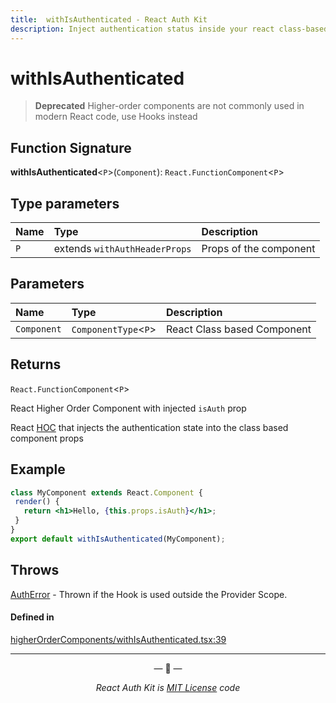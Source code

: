 ```yaml
---
title:  withIsAuthenticated - React Auth Kit
description: Inject authentication status inside your react class-based component
---
```


# withIsAuthenticated

> **Deprecated** Higher-order components are not commonly used in modern React code, use Hooks instead

<div data-ea-publisher="authkitarkadipme" data-ea-type="text" id="ref_withIsAuthenticated"></div>

## Function Signature

**withIsAuthenticated**<`P`\>(`Component`): `React.FunctionComponent`<`P`\>

## Type parameters

| Name | Type | Description |
| :------ | :------ | :------ |
| `P` | extends `withAuthHeaderProps` | Props of the component |

## Parameters

| Name | Type | Description |
| :------ | :------ | :------ |
| `Component` | `ComponentType`<`P`\> | React Class based Component |

## Returns

`React.FunctionComponent`<`P`\>

React Higher Order Component with injected `isAuth` prop

React [HOC](https://legacy.reactjs.org/docs/higher-order-components.html) that injects
the authentication state into the class based component props

## Example

```jsx
class MyComponent extends React.Component {
 render() {
   return <h1>Hello, {this.props.isAuth}</h1>;
 }
}
export default withIsAuthenticated(MyComponent);
```

## Throws

[AuthError](./../errors.md#autherror) - Thrown if the Hook is used outside the Provider Scope.

#### Defined in

[higherOrderComponents/withIsAuthenticated.tsx:39](https://github.com/react-auth-kit/react-auth-kit/blob/37dc30d4/packages/react-auth-kit/src/higherOrderComponents/withIsAuthenticated.tsx#L39)

---

<p align="center">&mdash; 🔑  &mdash;</p>
<p align="center"><i>React Auth Kit is <a href="https://github.com/react-auth-kit/react-auth-kit/blob/master/LICENSE">MIT License</a> code</i></p>
